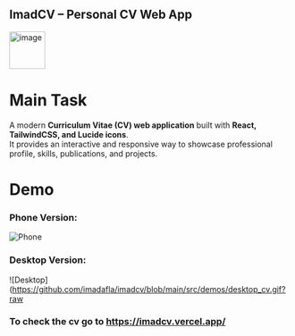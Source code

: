 ## ImadCV – Personal CV Web App

<img width="64" height="67" alt="image" src="https://github.com/user-attachments/assets/bd84f731-cdfe-43e3-9c30-0760d3a03d67" />

# Main Task  
A modern **Curriculum Vitae (CV) web application** built with **React, TailwindCSS, and Lucide icons**.  
It provides an interactive and responsive way to showcase professional profile, skills, publications, and projects.

# Demo
### Phone Version:
![Phone](https://github.com/imadafla/imadcv/blob/main/src/demos/phone_cv.gif)

### Desktop Version:
![Desktop](https://github.com/imadafla/imadcv/blob/main/src/demos/desktop_cv.gif?raw

### To check the cv go to https://imadcv.vercel.app/
